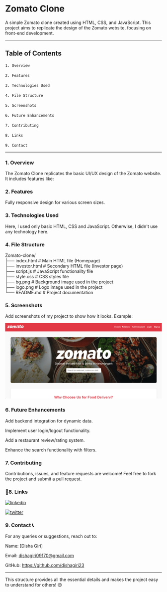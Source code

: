 # Zomato Clone

A simple Zomato clone created using HTML, CSS, and JavaScript. This project aims to replicate the design of the Zomato website, focusing on front-end development.


---

## Table of Contents

    1. Overview

    2. Features

    3. Technologies Used

    4. File Structure

    5. Screenshots

    6. Future Enhancements

    7. Contributing

    8. Links

    9. Contact




---

### 1. Overview

The Zomato Clone replicates the basic UI/UX design of the Zomato website. It includes features like:



### 2. Features

Fully responsive design for various screen sizes.


### 3. Technologies Used

Here, I used only basic HTML, CSS and JavaScript. Otherwise, I didn't use any technology here.



### 4. File Structure

Zomato-clone/  
├── index.html         # Main HTML file (Homepage)  
├── investor.html      # Secondary HTML file (Investor page)  
├── script.js          # JavaScript functionality file  
├── style.css          # CSS styles file  
├── bg.png             # Background image used in the project  
├── logo.png           # Logo image used in the project  
└── README.md          # Project documentation

### 5. Screenshots

Add screenshots of my project to show how it looks. Example:

![image alt](https://github.com/dishagiri23/Zomato-clone/blob/e35d57e72c569191a0b38c7c9dfd550b191e29ce/zomato.png)


### 6. Future Enhancements

Add backend integration for dynamic data.

Implement user login/logout functionality.

Add a restaurant review/rating system.

Enhance the search functionality with filters.


### 7. Contributing

Contributions, issues, and feature requests are welcome!
Feel free to fork the project and submit a pull request.


### 🔗8. Links

[![linkedin](https://img.shields.io/badge/linkedin-0A66C2?style=for-the-badge&logo=linkedin&logoColor=white)](https://www.linkedin.com/in/disha-giri-414a72314/)

[![twitter](https://img.shields.io/badge/twitter-1DA1F2?style=for-the-badge&logo=twitter&logoColor=white)](https://x.com/DishaGiri831182)

### 9. Contact :telephone_receiver:

For any queries or suggestions, reach out to:

Name: [Disha Giri]

Email: dishagiri09170@gmail.com

GitHub: https://github.com/dishagiri23

---

This structure provides all the essential details and makes the project easy to understand for others! :blush:
